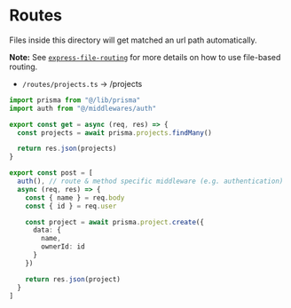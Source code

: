 # Routes

Files inside this directory will get matched an url path automatically.

**Note:** See [`express-file-routing`](https://github.com/matthiaaas/express-file-routing) for more details on how to use file-based routing.

- `/routes/projects.ts` → /projects

```ts
import prisma from "@/lib/prisma"
import auth from "@/middlewares/auth"

export const get = async (req, res) => {
  const projects = await prisma.projects.findMany()

  return res.json(projects)
}

export const post = [
  auth(), // route & method specific middleware (e.g. authentication)
  async (req, res) => {
    const { name } = req.body
    const { id } = req.user

    const project = await prisma.project.create({
      data: {
        name,
        ownerId: id
      }
    })

    return res.json(project)
  }
]
```
